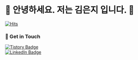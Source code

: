# 🤖  안녕하세요. 저는 김은지 입니다. 🐯

[![Hits](https://hits.seeyoufarm.com/api/count/incr/badge.svg?url=github.com/Doradji/Doradji&count_bg=%2376FB11&title_bg=%23198BD7&icon=github.svg&icon_color=%23000000&title=Visitors&edge_flat=false)](https://hits.seeyoufarm.com)

### 💬 Get in Touch
[![Tistory Badge](https://img.shields.io/badge/Tistory-000000?style=flat-square&logo=ts&logoColor=white)](https://lifeonguide.tistory.com/)  
[![LinkedIn Badge](https://img.shields.io/badge/-LinkedIn-blue?style=flat-square&logo=Linkedin&logoColor=white)](https://www.linkedin.com/in/%EC%9D%80%EC%A7%80-%EA%B9%80-93630b243/)
